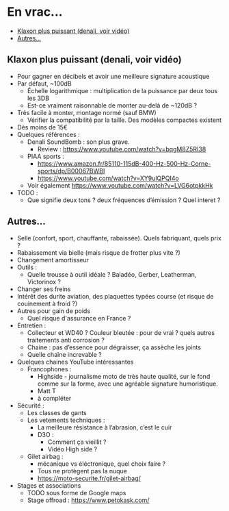 # En vrac...
<!-- START doctoc generated TOC please keep comment here to allow auto update -->
<!-- DON'T EDIT THIS SECTION, INSTEAD RE-RUN doctoc TO UPDATE -->

- [Klaxon plus puissant (denali, voir vidéo)](#klaxon-plus-puissant-denali-voir-vid%C3%A9o)
- [Autres...](#autres)

<!-- END doctoc generated TOC please keep comment here to allow auto update -->

## Klaxon plus puissant (denali, voir vidéo)
* Pour gagner en décibels et avoir une meilleure signature acoustique
* Par défaut, ~100dB
    * Échelle logarithmique : multiplication de la puissance par deux tous les 3DB
    * Est-ce vraiment raisonnable de monter au-delà de ~120dB ?
* Très facile à monter, montage normé (sauf BMW)
    * Vérifier la compatibilité par la taille. Des modèles compactes existent
* Dès moins de 15€
* Quelques références :
    * Denali SoundBomb : son plus grave.
        * Review : https://www.youtube.com/watch?v=bqgM8Z5RI38
    * PIAA sports :
        * https://www.amazon.fr/85110-115dB-400-Hz-500-Hz-Corne-sports/dp/B00067BWBI
        * https://www.youtube.com/watch?v=XY9ulQPQI4o
    * Voir également https://www.youtube.com/watch?v=LVG6otpkkHk
* TODO :
    * Que signifie deux tons ? deux fréquences d’émission ? Quel interet ?

## Autres...
* Selle (confort, sport, chauffante, rabaissée). Quels fabriquant, quels prix ?
* Rabaissement via bielle (mais risque de frotter plus vite ?)
* Changement amortisseur
* Outils :
    * Quelle trousse à outil idéale ? Baladéo, Gerber, Leatherman, Victorinox ?
* Changer ses freins
* Intérêt des durite aviation, des plaquettes typées course (et risque de couinement à froid ?)
* Autres pour gain de poids
    * Quel risque d'assurance en France ?
* Entretien :
    * Collecteur et WD40 ? Couleur bleutée : pour de vrai ? quels autres traitements anti corrosion ?
    * Chaine : pas d’essence pour dégraisser, ça assèche les joints
    * Quelle chaîne increvable ?
* Quelques chaines YouTube intéressantes
    * Francophones :
        * Highside - journalisme moto de très haute qualité, sur le fond comme sur la forme, avec une agréable signature humoristique.
        * Matt T
        * à compléter
* Sécurité :
    * Les classes de gants
    * Les vetements techniques :
        * La meilleure résistance à l’abrasion, c’est le cuir
        * D3O :
            * Comment ça vieillit ?
            * Vidéo High side ?
    * Gilet airbag :
        * mécanique vs éléctronique, quel choix faire ?
        * Tous ne protègent pas la nuque
        * https://moto-securite.fr/gilet-airbag/
* Stages et associations
    * TODO sous forme de Google maps
    * Stage offroad : https://www.petokask.com/
